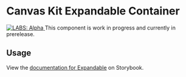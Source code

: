 # Canvas Kit Expandable Container

<a href="https://github.com/Workday/canvas-kit/tree/master/modules/labs-react/README.md">
  <img src="https://img.shields.io/badge/LABS-alpha-orange" alt="LABS: Alpha" />
</a>  This component is work in progress and currently in prerelease.

## Usage

View the
[documentation for Expandable](https://workday.github.io/canvas-kit/?path=/docs/labs-expandable-react--basic)
on Storybook.

